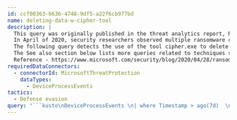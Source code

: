 ```yaml
---
id: ccf00363-6636-4748-9df5-a22f6cb977bd
name: deleting-data-w-cipher-tool
description: |
  This query was originally published in the threat analytics report, Ransomware continues to hit healthcare, critical services. There is also a related blog.
  In April of 2020, security researchers observed multiple ransomware campaigns using the same set of techniques.
  The following query detects the use of the tool cipher.exe to delete indicators of malicious activity right before encrypting a drive.
  The See also section below lists more queries related to techniques shared by these campaigns.
  Reference - https://www.microsoft.com/security/blog/2020/04/28/ransomware-groups-continue-to-target-healthcare-critical-services-heres-how-to-reduce-risk/
requiredDataConnectors:
  - connectorId: MicrosoftThreatProtection
    dataTypes:
      - DeviceProcessEvents
tactics:
  - Defense evasion
query: "```kusto\nDeviceProcessEvents \n| where Timestamp > ago(7d)  \n| where FileName =~ \"cipher.exe\"  \n// Looking for /w flag for deleting  \n| where ProcessCommandLine has \"/w\"  \n| summarize CommandCount = dcount(ProcessCommandLine), \nmake_set(ProcessCommandLine) by DeviceId, bin(Timestamp, 1m)  \n// Looking for multiple drives in a short timeframe  \n| where CommandCount > 1\n```"
---
```


